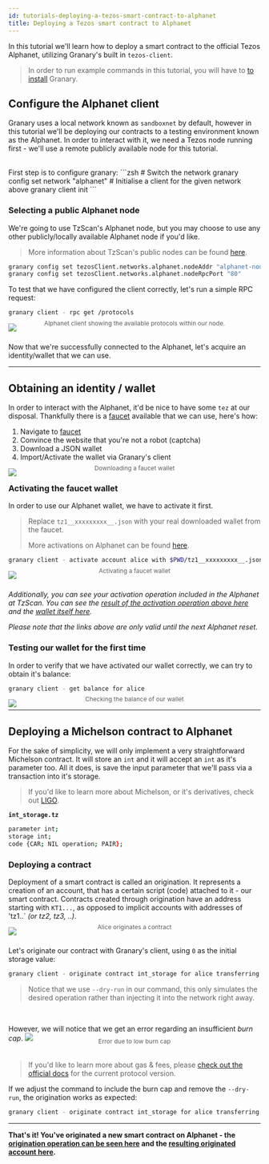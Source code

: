 ```yaml
---
id: tutorials-deploying-a-tezos-smart-contract-to-alphanet
title: Deploying a Tezos smart contract to Alphanet
---
```


In this tutorial we'll learn how to deploy a smart contract to the official Tezos Alphanet, utilizing Granary's built in `tezos-client`.

> In order to run example commands in this tutorial, you will have to [to install](getting-started-install.md) Granary.

## Configure the Alphanet client

Granary uses a local network known as `sandboxnet` by default, however in this tutorial we'll be deploying our contracts to a testing environment known as the Alphanet. In order to interact with it, we need a Tezos node running first - we'll use a remote publicly available node for this tutorial.

<br/>
First step is to configure granary:
```zsh
# Switch the network
granary config set network "alphanet"
# Initialise a client for the given network above
granary client init
```

### Selecting a public Alphanet node

We're going to use TzScan's Alphanet node, but you may choose to use any other publicly/locally available Alphanet node if you'd like.

> More information about TzScan's public nodes can be found [here](https://mainnet-node.tzscan.io).

```zsh
granary config set tezosClient.networks.alphanet.nodeAddr "alphanet-node.tzscan.io"
granary config set tezosClient.networks.alphanet.nodeRpcPort "80"
```

To test that we have configured the client correctly, let's run a simple RPC request:

```zsh
granary client - rpc get /protocols
```

<img src="/granary/img/tutorials/deploy-a-tezos-smart-contract-to-alphanet/rpc-get-protocols.png" />
<div style="opacity: 0.7; text-align: center; font-size: 12px; margin-top:-24px;">
Alphanet client showing the available protocols within our node.
</div>

<br/>

Now that we're successfully connected to the Alphanet, let's acquire an identity/wallet that we can use.

---

## Obtaining an identity / wallet

In order to interact with the Alphanet, it'd be nice to have some `tez` at our disposal. Thankfully there is a [faucet](https://faucet.tzalpha.net) available that we can use, here's how:

1. Navigate to [faucet](https://faucet.tzalpha.net)
2. Convince the website that you're not a robot (captcha)
3. Download a JSON wallet
4. Import/Activate the wallet via Granary's client

<img src="/granary/img/tutorials/deploy-a-tezos-smart-contract-to-alphanet/faucet.png" />
<div style="opacity: 0.7; text-align: center; font-size: 12px; margin-top:-24px;">
Downloading a faucet wallet
</div>

### Activating the faucet wallet

In order to use our Alphanet wallet, we have to activate it first.

> Replace `tz1__xxxxxxxxx__.json` with your real downloaded wallet from the faucet.
>
> More activations on Alphanet can be found [here](https://tezos.gitlab.io/alphanet/introduction/howtouse.html#get-free-tez).

```zsh
granary client - activate account alice with $PWD/tz1__xxxxxxxxx__.json
```

<img src="/granary/img/tutorials/deploy-a-tezos-smart-contract-to-alphanet/activate-the-wallet.png" />
<div style="opacity: 0.7; text-align: center; font-size: 12px; margin-top:-24px;">
Activating a faucet wallet
</div>
<br/>

<i>Additionally, you can see your activation operation included in the Alphanet at TzScan. You can see the [result of the activation operation above here](https://alphanet.tzscan.io/opV7vLCTsA82ByP5bCWZd6aMQ9SLCCxgvjaHCmsNf3x1YdycEP6) and the [wallet itself here](https://alphanet.tzscan.io/tz1iEg64GNrg2dni4BbLengagYBA9p5r3W4i).</i>

<i>Please note that the links above are only valid until the next Alphanet reset.</i>

### Testing our wallet for the first time
In order to verify that we have activated our wallet correctly, we can try to obtain it's balance:

```zsh
granary client - get balance for alice
```

<img src="/granary/img/tutorials/deploy-a-tezos-smart-contract-to-alphanet/balance.png" />
<div style="opacity: 0.7; text-align: center; font-size: 12px; margin-top:-24px;">
Checking the balance of our wallet
</div>

---

## Deploying a Michelson contract to Alphanet

For the sake of simplicity, we will only implement a very straightforward Michelson contract. It will store an `int` and it will accept an `int` as it's parameter too. All it does, is save the input parameter that we'll pass via a transaction into it's storage.

> If you'd like to learn more about Michelson, or it's derivatives, check out [LIGO](https://ligolang.org).

**`int_storage.tz`**
```zsh
parameter int;
storage int;
code {CAR; NIL operation; PAIR};
```

### Deploying a contract

Deployment of a smart contract is called an origination. It represents a creation of an account, that has a certain script (code) attached to it - our smart contract. Contracts created through origination have an address starting with `KT1...`, as opposed to implicit accounts with addresses of 'tz1..` *(or tz2, tz3, ..)*.

<img src="/granary/img/tutorials/deploy-a-tezos-smart-contract-to-alphanet/originate.png" />
<div style="opacity: 0.7; text-align: center; font-size: 12px; margin-top:-24px;">
Alice originates a contract
</div>
<br/>

Let's originate our contract with Granary's client, using `0` as the initial storage value:

```zsh
granary client - originate contract int_storage for alice transferring 0 from alice running $PWD/int_storage.tz --init 0 --dry-run
```
> Notice that we use `--dry-run` in our command, this only simulates the desired operation rather than injecting it into the network right away.

<br/>


However, we will notice that we get an error regarding an insufficient *burn cap*. 
<img src="/granary/img/tutorials/deploy-a-tezos-smart-contract-to-alphanet/burn-fee.png" />
<div style="opacity: 0.7; text-align: center; font-size: 12px; margin-top:-24px;">
Error due to low burn cap
</div>
<br/>

> If you'd like to learn more about gas & fees, please [check out the official docs](https://tezos.gitlab.io/master/protocols/004_Pt24m4xi.html?highlight=burn%20fee#gas-and-fees) for the current protocol version.

If we adjust the command to include the burn cap and remove the `--dry-run`, the origination works as expected:

```zsh
granary client - originate contract int_storage for alice transferring 0 from alice running $PWD/int_storage.tz --init 0 --burn-cap 0.295
```

---

**That's it! You've originated a new smart contract on Alphanet - the [origination operation can be seen here](https://alphanet.tzscan.io/oosGGS98QMoVVPgXnkUKowp1ggrFVtvVB9QtxrwiEgA3iPBXPQv?default=origination) and the [resulting originated account here](https://alphanet.tzscan.io/KT1JfYDaNGwxVZB36SqeydVdBCVh6EVu93bP).**

